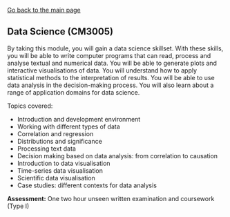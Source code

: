 [Go back to the main page](https://github.com/world-class/REPL)

## Data Science (CM3005)

By taking this module, you will gain a data science skillset. With these skills, you will be able to write
computer programs that can read, process and analyse textual and numerical data. You will be able
to generate plots and interactive visualisations of data. You will understand how to apply statistical
methods to the interpretation of results. You will be able to use data analysis in the decision-making
process. You will also learn about a range of application domains for data science.

Topics covered:

- Introduction and development environment
- Working with different types of data
- Correlation and regression
- Distributions and significance
- Processing text data
- Decision making based on data analysis: from correlation to causation
- Introduction to data visualisation
- Time-series data visualisation
- Scientific data visualisation
- Case studies: different contexts for data analysis

**Assessment:** One two hour unseen written examination and coursework (Type I)
